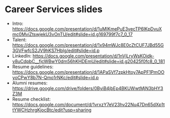 # Career Services slides
* Intro:  https://docs.google.com/presentation/d/1uMIKmePuE3vecTP6lKpDvuXmc0MviZtswjekU3vOnTU/edit#slide=id.g169799f7c7_0_17
* Talent:  https://docs.google.com/presentation/d/1x94mWJc8E0cZtCUF7JBd55G3GVFwfcS2JV9hKS7Hblg/edit#slide=id.p
* LinkedIn:   https://docs.google.com/presentation/d/1nVjLryWsKOidk-v8uCdpbC__fjcWBwY0dm56hKHDEmU/edit#slide=id.g20425f0fc8_0_181
* Resume guidelines: https://docs.google.com/presentation/d/1APaSVf7zpkHtoy7ApPF1PmOOyoCPwY8b7N-Qmo1rNKc/edit#slide=id.p
* Alumni resumes: https://drive.google.com/drive/folders/0ByiB4jbEp4BKUWwtMjN3bHY3Z3M
* Resume checklist: https://docs.google.com/document/d/1vrxzY7eV23hv22Nu47Dn65dXp1ttYWCHzhrgKjocBtc/edit?usp=sharing
